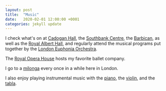 ```yaml
---
layout: post
title:  "Music"
date:   2020-02-01 12:00:00 +0001
categories: jekyll update
---
```


I check what's on at [Cadogan Hall](https://cadoganhall.com/whats-on/genres/chamber-recital/), the [Southbank Centre](https://www.southbankcentre.co.uk/whats-on?f%5B0%5D=field_api_artform%3A1815), the [Barbican](https://www.barbican.org.uk/whats-on/classical-music), as well as the [Royal Albert Hall](https://www.royalalberthall.com/tickets/?Genres%5B5%5D=5), and regularly attend the musical programs put together by the [London Euphonia Orchestra](https://www.londoneuphonia.com/). 

The [Royal Opera House](https://www.roh.org.uk/tickets-and-events/all?event-type=ballet-and-dance) hosts my favorite ballet company.

I go to a [milonga](https://londontangocalendar.blogspot.com/p/home.html) every once in a while here in London.

I also enjoy playing instrumental music with the [piano](https://user-images.githubusercontent.com/12599167/73596968-7d7f0300-451f-11ea-8199-7aed61188bb1.jpg), the [violin](https://user-images.githubusercontent.com/12599167/73596972-88d22e80-451f-11ea-8794-426f917980f0.jpg), and the [tabla](https://user-images.githubusercontent.com/12599167/73596980-94bdf080-451f-11ea-9835-135f476a338d.jpg).

<br/>



